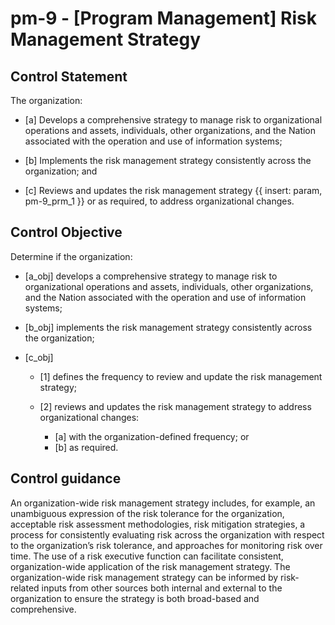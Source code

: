 # pm-9 - \[Program Management\] Risk Management Strategy

## Control Statement

The organization:

- \[a\] Develops a comprehensive strategy to manage risk to organizational operations and assets, individuals, other organizations, and the Nation associated with the operation and use of information systems;

- \[b\] Implements the risk management strategy consistently across the organization; and

- \[c\] Reviews and updates the risk management strategy {{ insert: param, pm-9_prm_1 }} or as required, to address organizational changes.

## Control Objective

Determine if the organization:

- \[a_obj\] develops a comprehensive strategy to manage risk to organizational operations and assets, individuals, other organizations, and the Nation associated with the operation and use of information systems;

- \[b_obj\] implements the risk management strategy consistently across the organization;

- \[c_obj\]

  - \[1\] defines the frequency to review and update the risk management strategy;
  - \[2\] reviews and updates the risk management strategy to address organizational changes:

    - \[a\] with the organization-defined frequency; or
    - \[b\] as required.

## Control guidance

An organization-wide risk management strategy includes, for example, an unambiguous expression of the risk tolerance for the organization, acceptable risk assessment methodologies, risk mitigation strategies, a process for consistently evaluating risk across the organization with respect to the organization’s risk tolerance, and approaches for monitoring risk over time. The use of a risk executive function can facilitate consistent, organization-wide application of the risk management strategy. The organization-wide risk management strategy can be informed by risk-related inputs from other sources both internal and external to the organization to ensure the strategy is both broad-based and comprehensive.
